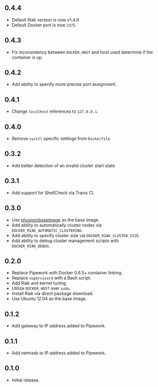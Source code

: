 ## 0.4.4

* Default Riak version is now v1.4.9
* Default Docker port is now `2375`.

## 0.4.3

* Fix inconsistency between `DOCKER_HOST` and host used determine if the
  container is up.

## 0.4.2

* Add ability to specify more precise port assignment.

## 0.4.1

* Change `localhost` references to `127.0.0.1`.

## 0.4.0

* Remove `sysctl` specific settings from `Dockerfile`.

## 0.3.2

* Add better detection of an invalid cluster start state

## 0.3.1

* Add support for ShellCheck via Travis CI.

## 0.3.0

* Use [phusion/baseimage](https://github.com/phusion/baseimage-docker) as the
  base image.
* Add ability to automatically cluster nodes via
  `DOCKER_RIAK_AUTOMATIC_CLUSTERING`.
* Add ability to specify cluster size via `DOCKER_RIAK_CLUSTER_SIZE`.
* Add ability to debug cluster management scripts with `DOCKER_RIAK_DEBUG`.

## 0.2.0

* Replace Pipework with Docker 0.6.5+ container linking.
* Replace `supervisord` with a Bash script.
* Add Riak and kernel tuning.
* Utilize `DOCKER_HOST` over `sudo`.
* Install Riak via direct package download.
* Use Ubuntu 12.04 as the base image.

## 0.1.2

* Add gateway to IP address added to Pipework.

## 0.1.1

* Add netmask to IP address added to Pipework.

## 0.1.0

* Initial release.
